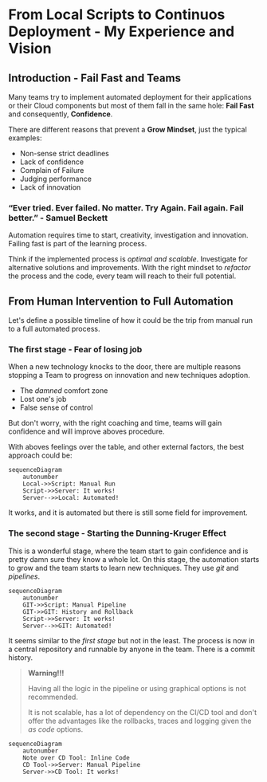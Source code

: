 # From Local Scripts to Continuos Deployment - My Experience and Vision

## Introduction - Fail Fast and Teams

Many teams try to implement automated deployment for their applications or their Cloud components but most of them fall in the same hole: **Fail Fast** and consequently, **Confidence**.

There are different reasons that prevent a **Grow Mindset**, just the typical examples:

* Non-sense strict deadlines
* Lack of confidence
* Complain of Failure
* Judging performance
* Lack of innovation

### “Ever tried. Ever failed. No matter. Try Again. Fail again. Fail better.” - Samuel Beckett

Automation requires time to start, creativity, investigation and innovation. Failing fast is part of the learning process.

Think if the implemented process is *optimal and scalable*. Investigate for alternative solutions and improvements. With the right mindset to *refactor* the process and the code, every team will reach to their full potential.

## From Human Intervention to Full Automation

Let's define a possible timeline of how it could be the trip from manual run to a full automated process.

### The first stage - Fear of losing job

When a new technology knocks to the door, there are multiple reasons stopping a Team to progress on innovation and new techniques adoption.

* The *damned* comfort zone
* Lost one's job
* False sense of control

But don't worry, with the right coaching and time, teams will gain confidence and will improve aboves procedure.

With aboves feelings over the table, and other external factors, the best approach could be:

```mermaid
sequenceDiagram
    autonumber
    Local->>Script: Manual Run
    Script->>Server: It works!
    Server-->>Local: Automated!
```

It works, and it is automated but there is still some field for improvement.

### The second stage - Starting the Dunning-Kruger Effect

This is a wonderful stage, where the team start to gain confidence and is pretty damn sure they know a whole lot. On this stage, the automation starts to grow and the team starts to learn new techniques. They use *git* and *pipelines*.

```mermaid
sequenceDiagram
    autonumber
    GIT->>Script: Manual Pipeline
    GIT->>GIT: History and Rollback
    Script->>Server: It works!
    Server-->>GIT: Automated!
```

It seems similar to the *first stage* but not in the least. The process is now in a central repository and runnable by anyone in the team. There is a commit history.

> **Warning!!!**
>
> Having all the logic in the pipeline or using graphical options is not recommended.
>
>It is not scalable, has a lot of dependency on the CI/CD tool and don't offer the advantages like the rollbacks, traces and logging given the *as code* options.

```mermaid
sequenceDiagram
    autonumber
    Note over CD Tool: Inline Code
    CD Tool->>Server: Manual Pipeline
    Server->>CD Tool: It works!
```
